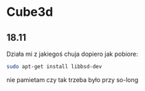 # Cube3d
## 18.11

Działa mi z jakiegoś chuja dopiero jak pobiore:

```sh
sudo apt-get install libbsd-dev
```
nie pamietam czy tak trzeba było przy so-long

